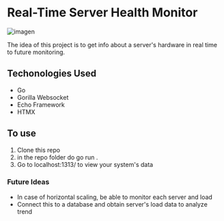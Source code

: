 # Real-Time Server Health Monitor

![imagen](https://github.com/user-attachments/assets/19ab0608-8de0-47fe-8914-6e364ea147d1)

The idea of this project is to get info about a server's hardware in real time to future monitoring.

## Techonologies Used
- Go
- Gorilla Websocket
- Echo Framework
- HTMX

## To use
1. Clone this repo
2. in the repo folder do go run .
3. Go to localhost:1313/ to view your system's data
   

### Future Ideas
- In case of horizontal scaling, be able to monitor each server and load
- Connect this to a database and obtain server's load data to analyze trend



